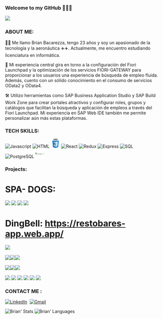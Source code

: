 ### Welcome to my GitHub  👋👨‍💻

<img src ="https://i.pinimg.com/originals/2b/d9/b3/2bd9b3f6cb8c6237d88a28ffb57654bc.gif"/>
 
 ### ABOUT ME:
👨‍💻 Me llamo Brian Bacarezza, tengo 23 años y soy un apasionado de la tecnología y la aeronáutica ✈️✈️. Actualmente, me encuentro estudiando licenciatura en informática.

💼 Mi experiencia central gira en torno a la configuración del Fiori Launchpad y la optimización de los servicios FIORI-GATEWAY para proporcionar a los usuarios una experiencia de búsqueda de empleo fluida. Además, cuento con un sólido conocimiento en el consumo de servicios OData2 y OData4.

🛠️ Utilizo herramientas como SAP Business Application Studio y SAP Build Work Zone para crear portales atractivos y configurar roles, grupos y catálogos que facilitan la búsqueda y aplicación de empleos a través del Fiori Launchpad. Mi experiencia en SAP Web IDE también me permite personalizar aún más estas plataformas.




 


### TECH SKILLS:
<p>
    <a><img height="30" alt="Javascript" src="https://camo.githubusercontent.com/1f7186a9be6da41cf90bd5d97a203962e6e47b67ac401c52e87e4afe42a25235/68747470733a2f2f75706c6f61642e77696b696d656469612e6f72672f77696b6970656469612f636f6d6d6f6e732f7468756d622f362f36612f4a6176615363726970742d6c6f676f2e706e672f34383070782d4a6176615363726970742d6c6f676f2e706e67" data-canonical-src="https://upload.wikimedia.org/wikipedia/commons/thumb/6/6a/JavaScript-logo.png/480px-JavaScript-logo.png" style="max-width:100%;"></a>
    <a><img height="30" alt="HTML" src="https://camo.githubusercontent.com/0821ae25cbd292f1c724d2fbf808a78136e61c72ec42a1a961d2be9288441930/68747470733a2f2f7777772e77332e6f72672f68746d6c2f6c6f676f2f646f776e6c6f6164732f48544d4c355f4c6f676f5f3531322e706e67" data-canonical-src="https://www.w3.org/html/logo/downloads/HTML5_Logo_512.png" style="max-width:100%;"></a>
    <a> <img height="30" alt="CSS3" src="https://raw.githubusercontent.com/github/explore/80688e429a7d4ef2fca1e82350fe8e3517d3494d/topics/css/css.png" style="max-width:100%/></a>
    <a><img height="30" alt="NodeJS" src="https://victorroblesweb.es/wp-content/uploads/2018/01/nodejs-victorroblesweb.png" style="max-width:100%;"></a>
    <a><img height="30" alt="React" src="https://camo.githubusercontent.com/42d79599b684d4449d0fab6ee8df849c39fa0148993c7680b85210494dda4599/68747470733a2f2f63646e342e69636f6e66696e6465722e636f6d2f646174612f69636f6e732f6c6f676f732d332f3630302f52656163742e6a735f6c6f676f2d3531322e706e67" data-canonical-src="https://cdn4.iconfinder.com/data/icons/logos-3/600/React.js_logo-512.png" style="max-width:100%;"></a>
    <a><img height="30" alt="Redux" src="https://camo.githubusercontent.com/d3d1874579d4c426185cc3f0b5819d05cad0e3cb0d62ce2b182daea2abab84b3/68747470733a2f2f696d672e69636f6e73382e636f6d2f636f6c6f722f34382f3030303030302f72656475782e706e67" data-canonical-src="https://img.icons8.com/color/48/000000/redux.png" style="max-width:100%;"></a>
    <a><img height="30" alt="Express" src="https://camo.githubusercontent.com/7ec3abcd6d3c307833892183db0fc207c73786e2852517daa0c5be09456663af/68747470733a2f2f656e637279707465642d74626e302e677374617469632e636f6d2f696d616765733f713d74626e3a414e6439476352504479522d586237304473614d64726b3238627431445a36785a3036317a42444b657726757371703d434155" data-canonical-src="https://encrypted-tbn0.gstatic.com/images?q=tbn:ANd9GcRPDyR-Xb70DsaMdrk28bt1DZ6xZ061zBDKew&amp;usqp=CAU" style="max-width:100%;"></a>
    <a><img height="30" alt="SQL" src="https://camo.githubusercontent.com/e1cd7d44e225fb4df5f1c3675101bccfa1a7dcaf97a4b5993262f95ecf0f1e96/68747470733a2f2f7777772e6c6f676f6c796e782e636f6d2f696d616765732f6c6f676f6c796e782f63302f63306638346439353039643636393061373063653463353936663734306336322e706e67" data-canonical-src="https://www.logolynx.com/images/logolynx/c0/c0f84d9509d6690a70ce4c596f740c62.png" style="max-width:100%;"></a>
    <a><img height="30" alt="PostgreSQL" src="https://camo.githubusercontent.com/2717985f26463c118a5e93fd5ab74cbafe4dd5c9e9a9ca4bf2af249baf4d92a7/68747470733a2f2f75706c6f61642e77696b696d656469612e6f72672f77696b6970656469612f636f6d6d6f6e732f7468756d622f322f32392f506f737467726573716c5f656c657068616e742e7376672f3132303070782d506f737467726573716c5f656c657068616e742e7376672e706e67" data-canonical-src="https://upload.wikimedia.org/wikipedia/commons/thumb/2/29/Postgresql_elephant.svg/1200px-Postgresql_elephant.svg.png" style="max-width:100%;"></a>
     <a><img height="30" alt="MongoDB"  src="https://raw.githubusercontent.com/github/explore/80688e429a7d4ef2fca1e82350fe8e3517d3494d/topics/mongodb/mongodb.png" style="max-width:100% /></a>
    <a><img height="30" alt="git" src="https://camo.githubusercontent.com/eb88d34dc21a1762c4097fb7b8a56202198c252561d7ac4fb245d8388091c3eb/68747470733a2f2f65372e706e676567672e636f6d2f706e67696d616765732f3731332f3535382f706e672d636c69706172742d636f6d70757465722d69636f6e732d70726f2d6769742d6769746875622d6c6f676f2d746578742d6c6f676f2d7468756d626e61696c2e706e67" data-canonical-src="https://e7.pngegg.com/pngimages/713/558/png-clipart-computer-icons-pro-git-github-logo-text-logo-thumbnail.png" style="max-width:100%;"></a>
<!--  <a><img height="30" alt="Goolang" src="https://i0.wp.com/unaaldia.hispasec.com/wp-content/uploads/2020/12/golang.png?fit=700%2C395&ssl=1" style="max-width:100%;"></a> -->
</p>

### Projects:

#  SPA- DOGS:
<img src ="https://blogger.googleusercontent.com/img/a/AVvXsEiBk_-L0xkdl3mdrYRHpZ0U2ATMVQtsNrnxNHYLQ4kZmS-2gnWoaOW4YEHRy3u_uGDOKp8yusRslnj9gsbA5Q8Ee3d9GCQIOxnDG2N-mSszdLaKs69sdIlEOWvvbu9jHO8n4XEHSvU_mfUw4ZI5a90e3dqtp-B6M8FlszjxGZUl-kkMEqCJa1uMK53r2w=w532-h193" height="584"/>

<img src ="https://blogger.googleusercontent.com/img/a/AVvXsEhLvRytSokJ8k2znmWxcQuhOdeNs6PDD5GuNsjocXobFjV3-6jS8o6rL-jXgNuMudhL2Im3rEbOqsaZlub_we0VQpWrBA74eJQZR5qImn-KQGBxeZJz9S4_dni-TluXNdpYPec3auNouqlXXjn_seiYdFrqnCeUSubC1Fbbk5mzQU34DyUI9n14GpcfaQ=w507-h288"/>

<img src="https://blogger.googleusercontent.com/img/a/AVvXsEhe0-js2HC_yprsRquKNXjjfIqyrRc2AV1cPvw1bDywopBJ7STnSPoxFyCEP86IrtdhlvdtsCXcLvUewe0VFeUk_-Hnyrx_BfrsEvycJry9sojD5eD32Hk6T0aVX1OWUNJN71l5JXL2AnGR9txawmzM-iFNEUY_GfruTRKB_d82IWS3JYY9hkQeFkHd-w=w467-h225"/>

<img  src ="https://blogger.googleusercontent.com/img/a/AVvXsEhxsxUgA26Zy_JG-kkBkyzuWdmNILEYbLUXnapW6GWuhaaOh8amkOV09maAYjJZguJv1TVpUi_astWYgfvoc6BcAWWFYPInvBP-XL1uuQtenEYQdSID743bUPNhV6_rnEGrSfDPci2jZockxMkHZDMPGGanfvuYzKmEQUtQYY8oay7qLYRzVjHTdThmKA=w522-h276"/>

#  DingBell: https://restobares-app.web.app/


<img src ="https://lh3.googleusercontent.com/-BIeT1_ac2cE/YdWOtvt-B9I/AAAAAAAAa6c/MTNJc0j5QPYpn2xDQ8CoKfLu6OGGhERKwCNcBGAsYHQ/image.png"/>

<img src ="https://lh3.googleusercontent.com/-sMK90Gr00Lw/YeG2tWssTSI/AAAAAAAAa_M/Qd8BALG8kN0p6mTTmOj-npDGBi3_Ks0OwCNcBGAsYHQ/w321-h557/image.png"/><img  src ="https://lh3.googleusercontent.com/-2j_7_eTZmec/YeG3ApcOBII/AAAAAAAAa_U/vbzwmMVJNmMB3KbFH7iQUByMRXTli0G4gCNcBGAsYHQ/w291-h581/image.png"/><img src ="https://lh3.googleusercontent.com/-BCFCyuFwnNc/YeG8wN_v4NI/AAAAAAAAbAo/5LYxLxDsTBEdHTGBRuPv2ozcGXivii5pwCNcBGAsYHQ/w320-h614/image.png"/>

<img src ="https://lh3.googleusercontent.com/-DKfPHUZrhnw/YeG3eiIV9DI/AAAAAAAAa_c/s9kLGFRvoScvX6_0djPTR6KTcIwtpkL7gCNcBGAsYHQ/w292-h589/image.png"/><img src ="https://lh3.googleusercontent.com/-kPWWrcRCXZY/YeG3mSHh2TI/AAAAAAAAa_g/nO7i9ou5Mn4pwNZPHk5P_O7uyq3vo2DjQCNcBGAsYHQ/w297-h589/image.png"/><img src ="https://lh3.googleusercontent.com/-RboeccpUgck/YeG5B2_9nFI/AAAAAAAAbAU/3JX26R8o83sdGSjXw492Ei8DCK-tH8OuACNcBGAsYHQ/w248-h513/image.png"/>

<img src ="https://lh3.googleusercontent.com/-u__mseSa2Yw/YeG5LPnebvI/AAAAAAAAbAc/29kIweCiVIkCLfLftuQyiq9pwuhxMAxuQCNcBGAsYHQ/w307-h613/image.png"/>

<img src ="https://lh3.googleusercontent.com/-_ELo_tV51ug/YeG4TwQ_v9I/AAAAAAAAa_4/0oG4FepRkqE5iV_jcOwRdw6AB7IWuDorQCNcBGAsYHQ/w648-h301/image.png"/>

<img src ="https://lh3.googleusercontent.com/-TCBGWvGjSV8/YeG37YEVXsI/AAAAAAAAa_s/OF4EKrA6LGAiOeb2zn2yP7fh20JeO9UJgCNcBGAsYHQ/w630-h291/image.png"/>

<img src ="https://lh3.googleusercontent.com/-nMmCZ4LrsY4/YeG4bO8UHeI/AAAAAAAAa_8/Tg1Znt8wcTcJjTvVbN7x2jXTUHuNvQgQwCNcBGAsYHQ/w659-h297/image.png"/>

<img src ="https://lh3.googleusercontent.com/-kjwd9HMIkfs/YeG4ofglVUI/AAAAAAAAbAE/0Ku8q8coYDYNd97KeXDiFOg1QvqsXFooQCNcBGAsYHQ/w655-h303/image.png"/>

<img src ="https://lh3.googleusercontent.com/-h9tzwOo9jp0/YeG4yesw6JI/AAAAAAAAbAM/KGBfZ1dBLLgCeBHgx3ZBoxWduFcuBdVewCNcBGAsYHQ/w614-h277/image.png"/>









### CONTACT ME :

<a href="https://www.linkedin.com/in/brian-bacarezza/"><img src="https://img.shields.io/badge/linkedin-%230077B5.svg?&style=for-the-badge&logo=linkedin&logoColor=white" alt="LinkedIn" /></a>&nbsp;
<a href="brianbn0@gmail.com?subject=Hola%20Jiji"><img src="https://img.shields.io/badge/gmail-%23D14836.svg?&style=for-the-badge&logo=gmail&logoColor=white" alt="Gmail"/></a>&nbsp;


<!--
**brianbacca/brianbacca** is a ✨ _special_ ✨ repository because its `README.md` (this file) appears on your GitHub profile.

Here are some ideas to get you started:

-->
![Brian' Stats](https://github-readme-stats.vercel.app/api?username=brianbacca&show_icons=true&theme=buefy)
![Brian' Languages](https://github-readme-stats.vercel.app/api/top-langs/?username=brianbacca&hide=jupyter%20notebook&layout=compact)
